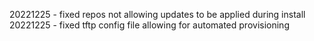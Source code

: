 20221225 - fixed repos not allowing updates to be applied during install
20221225 - fixed tftp config file allowing for automated provisioning